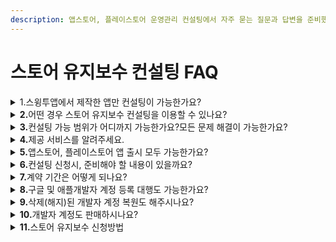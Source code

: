 ```yaml
---
description: 앱스토어, 플레이스토어 운영관리 컨설팅에서 자주 묻는 질문과 답변을 준비했습니다.
---
```


# 스토어 유지보수 컨설팅 FAQ

<details>

<summary>1.스윙투앱에서 제작한 앱만 컨설팅이 가능한가요?</summary>

스윙투앱에서 제작한 사용자 뿐만 아니라,

다른 앱개발업체에서 제작한 앱이나 외부 개발자를 통해 만든 앱 모두 컨설팅 신청이 가능합니다.

</details>

<details>

<summary><strong>2.</strong>어떤 경우 스토어 유지보수 컨설팅을 이용할 수 있나요?</summary>

\-앱을 처음 스토어에 등록하는 경우

\-앱 출시되어 있고, 이후 업데이트를 하는 경우

\-행정 절차에 대한 지원이 필요한 경우

\-앱을 등록했으나 심사 거절이 되었고, 거절사유에 대한 해결이 어려울 때

\-담당자 퇴사로 스토어 운영 관리자 어려울 때

\-스토어 정보에 관련된 통계 및 관리 보고서가 필요할 때

모두 이용 가능합니다.



</details>

<details>

<summary><strong>3.</strong>컨설팅 가능 범위가 어디까지 가능한가요?모든 문제 해결이 가능한가요?</summary>

우선 어떤 내용 도움이 필요하신지에 상담이 진행됩니다.

상담 후 진행 가능한 내용에 대해서 안내드립니다.

정책 위반으로 인한 심사 거절 및 스토어별 시스템 업데이트에 대해서는 대부분 해결이 가능합니다.

</details>

<details>

<summary><strong>4.</strong>제공 서비스를 알려주세요.</summary>

앱 등록, 업데이트 지원, 스토어별 정책 대응 등이 기본적으로 제공됩니다.

상품별로 제공되는 서비스 내용이 다르기 때문에 진행 전 충분한 상담 후 상품을 선택해서 진행해주세요.

</details>

<details>

<summary><strong>5.</strong>앱스토어, 플레이스토어 앱 출시 모두 가능한가요?</summary>

네 양대 스토어 모두 출시 대행이 가능합니다.

</details>

<details>

<summary><strong>6.</strong>컨설팅 신청시, 준비해야 할 내용이 있을까요?</summary>

스토어 유지보수를 진행할 경우 이용약관 및 매뉴얼 등 필요한 사항에 대해서 상세히 안내드립니다.

</details>

<details>

<summary><strong>7.</strong>계약 기간은 어떻게 되나요?</summary>

최소 계약 기간은 3개월 입니다. 3개월 계약 후 1개월 단위로 추가 연장이 가능합니다.

</details>

<details>

<summary><strong>8.</strong>구글 및 애플개발자 계정 등록 대행도 가능한가요?</summary>

네 구글, 애플 개발자 조직 계정 등록 대행도 가능합니다.

단, 해당 업무는 스토어 유지보수에 해당되는 내용이 아니기 때문에, 계정 등록 작업은 별도 비용이 발생됩니다.

</details>

<details>

<summary><strong>9.</strong>삭제(해지)된 개발자 계정 복원도 해주시나요?</summary>

구글 개발자 계정 복원은 해드리지 않습니다.

이미 해지된 계정에 대해서는 컨설팅이 불가합니다.

</details>

<details>

<summary><strong>10.</strong>개발자 계정도 판매하시나요?</summary>

개발자 계정 판매는 하지 않습니다. 계정 등록 작업만 가능합니다.

</details>

<details>

<summary><strong>11.</strong>스토어 유지보수 신청방법</summary>

상담이 필요하시면 아래 스토어 유지보수 공식 사이트 접속 후 \[상담하기]문의 남겨주시면 연락드리겠습니다.

[https://www.swing2app.co.kr/landing/storemt](https://www.swing2app.co.kr/landing/storemt)

</details>
